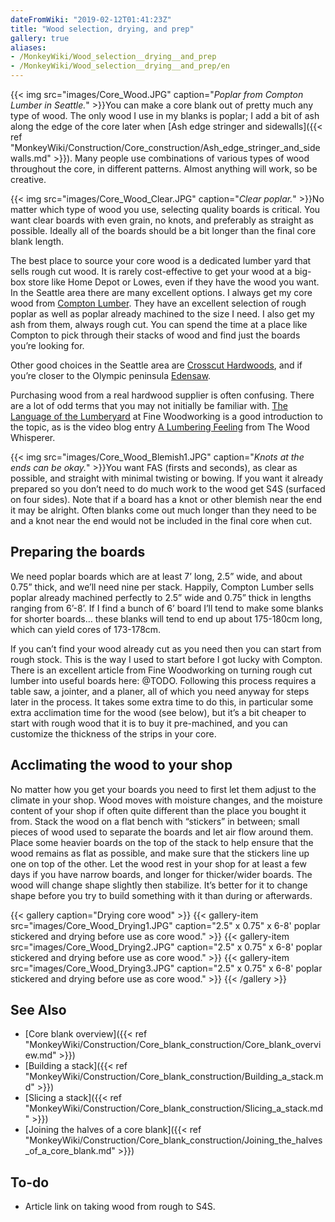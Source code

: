 ```yaml
---
dateFromWiki: "2019-02-12T01:41:23Z"
title: "Wood selection, drying, and prep"
gallery: true
aliases:
- /MonkeyWiki/Wood_selection__drying__and_prep
- /MonkeyWiki/Wood_selection__drying__and_prep/en
---
```

{{< img src="images/Core_Wood.JPG" caption="_Poplar from Compton Lumber in Seattle._" >}}You can make a core blank out of pretty much any type of wood. The only wood I use in my blanks is poplar; I add a bit of ash along the edge of the core later when [Ash edge stringer and sidewalls]({{< ref "MonkeyWiki/Construction/Core_construction/Ash_edge_stringer_and_sidewalls.md" >}}). Many people use combinations of various types of wood throughout the core, in different patterns. Almost anything will work, so be creative.

{{< img src="images/Core_Wood_Clear.JPG" caption="_Clear poplar._" >}}No matter which type of wood you use, selecting quality boards is critical. You want clear boards with even grain, no knots, and preferably as straight as possible. Ideally all of the boards should be a bit longer than the final core blank length.

The best place to source your core wood is a dedicated lumber yard that sells rough cut wood. It is rarely cost-effective to get your wood at a big-box store like Home Depot or Lowes, even if they have the wood you want. In the Seattle area there are many excellent options. I always get my core wood from [Compton Lumber](http://www.comptonlbr.com/). They have an excellent selection of rough poplar as well as poplar already machined to the size I need. I also get my ash from them, always rough cut. You can spend the time at a place like Compton to pick through their stacks of wood and find just the boards you’re looking for. 

Other good choices in the Seattle area are [Crosscut Hardwoods](http://www.crosscuthardwoods.com/), and if you’re closer to the Olympic peninsula [Edensaw](http://edensaw.com/).

Purchasing wood from a real hardwood supplier is often confusing. There are a lot of odd terms that you may not initially be familiar with. [The Language of the Lumberyard](https://www.finewoodworking.com/2011/07/28/the-language-of-the-lumberyard) at Fine Woodworking is a good introduction to the topic, as is the video blog entry [A Lumbering Feeling](http://thewoodwhisperer.com/episode-4-a-lumbering-feeling/) from The Wood Whisperer.

{{< img src="images/Core_Wood_Blemish1.JPG" caption="_Knots at the ends can be okay._" >}}You want FAS (firsts and seconds), as clear as possible, and straight with minimal twisting or bowing. If you want it already prepared so you don’t need to do much work to the wood get S4S (surfaced on four sides). Note that if a board has a knot or other blemish near the end it may be alright. Often blanks come out much longer than they need to be and a knot near the end would not be included in the final core when cut.


## Preparing the boards 
We need poplar boards which are at least 7’ long, 2.5” wide, and about 0.75” thick, and we’ll need nine per stack. Happily, Compton Lumber sells poplar already machined perfectly to 2.5” wide and 0.75” thick in lengths ranging from 6’-8’. If I find a bunch of 6’ board I’ll tend to make some blanks for shorter boards… these blanks will tend to end up about 175-180cm long, which can yield cores of 173-178cm.

If you can’t find your wood already cut as you need then you can start from rough stock. This is the way I used to start before I got lucky with Compton. There is an excellent article from Fine Woodworking on turning rough cut lumber into useful boards here: @TODO. Following this process requires a table saw, a jointer, and a planer, all of which you need anyway for steps later in the process. It takes some extra time to do this, in particular some extra acclimation time for the wood (see below), but it’s a bit cheaper to start with rough wood that it is to buy it pre-machined, and you can customize the thickness of the strips in your core. 


## Acclimating the wood to your shop 
No matter how you get your boards you need to first let them adjust to the climate in your shop. Wood moves with moisture changes, and the moisture content of your shop if often quite different than the place you bought it from. Stack the wood on a flat bench with “stickers” in between; small pieces of wood used to separate the boards and let air flow around them. Place some heavier boards on the top of the stack to help ensure that the wood remains as flat as possible, and make sure that the stickers line up one on top of the other. Let the wood rest in your shop for at least a few days if you have narrow boards, and longer for thicker/wider boards. The wood will change shape slightly then stabilize. It’s better for it to change shape before you try to build something with it than during or afterwards. 

{{< gallery  caption="Drying core wood" >}}
{{< gallery-item src="images/Core_Wood_Drying1.JPG" caption="2.5\" x 0.75\" x 6-8' poplar stickered and drying before use as core wood." >}}
{{< gallery-item src="images/Core_Wood_Drying2.JPG" caption="2.5\" x 0.75\" x 6-8' poplar stickered and drying before use as core wood." >}}
{{< gallery-item src="images/Core_Wood_Drying3.JPG" caption="2.5\" x 0.75\" x 6-8' poplar stickered and drying before use as core wood." >}}
{{< /gallery >}}



## See Also 
- [Core blank overview]({{< ref "MonkeyWiki/Construction/Core_blank_construction/Core_blank_overview.md" >}})
- [Building a stack]({{< ref "MonkeyWiki/Construction/Core_blank_construction/Building_a_stack.md" >}})
- [Slicing a stack]({{< ref "MonkeyWiki/Construction/Core_blank_construction/Slicing_a_stack.md" >}})
- [Joining the halves of a core blank]({{< ref "MonkeyWiki/Construction/Core_blank_construction/Joining_the_halves_of_a_core_blank.md" >}})


## To-do 
- Article link on taking wood from rough to S4S.





